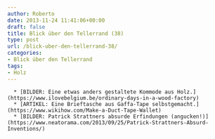 ```yaml
---
author: Roberto
date: 2013-11-24 11:41:06+00:00
draft: false
title: Blick über den Tellerrand (38)
type: post
url: /blick-uber-den-tellerrand-38/
categories:
- Blick über den Tellerrand
tags:
- Holz
---
```



	  * [BILDER: Eine etwas anders gestaltete Kommode aus Holz.](https://www.ilovebelgium.be/ordinary-days-in-a-wood-factory)
	  * [ARTIKEL: Eine Brieftasche aus Gaffa-Tape selbstgemacht.](https://www.wikihow.com/Make-a-Duct-Tape-Wallet)
	  * [BILDER: Patrick Strattners absurde Erfindungen (angucken!)](https://www.neatorama.com/2013/09/25/Patrick-Strattners-Absurd-Inventions/)

